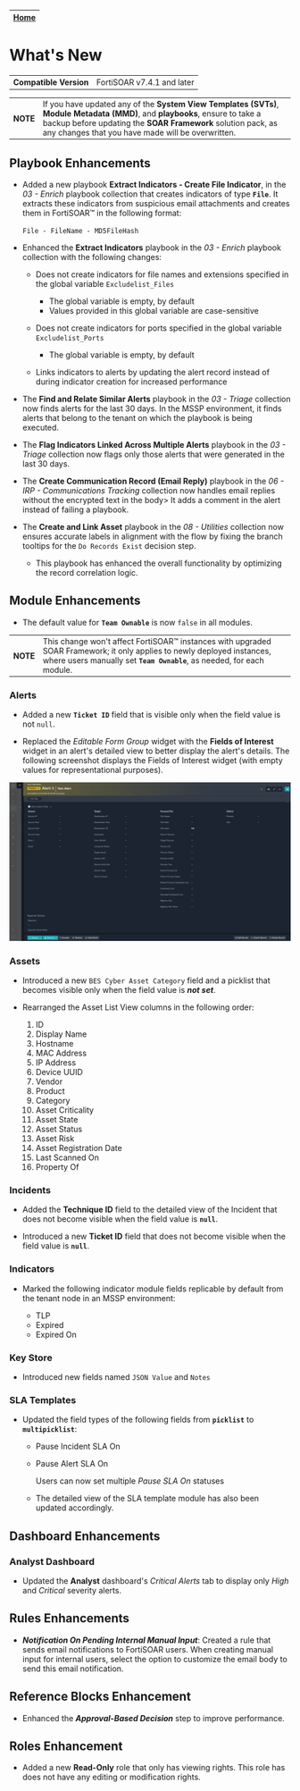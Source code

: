 | [Home](./README.md) |
|---------------------|

# What's New

<table>
    <tr>
        <th>Compatible Version</th>
        <td>FortiSOAR v7.4.1 and later</td>
    </tr>
</table>

<table>
    <tr>
        <th>NOTE</th>
        <td>If you have updated any of the <strong>System View Templates (SVTs)</strong>, <strong>Module Metadata (MMD)</strong>, and <strong>playbooks</strong>, ensure to take a backup before updating the <strong>SOAR Framework</strong> solution pack, as any changes that you have made will be overwritten.</td>
    </tr>
</table>

## Playbook Enhancements

- Added a new playbook **Extract Indicators - Create File Indicator**, in the *03 - Enrich* playbook collection that creates indicators of type **`File`**. It extracts these indicators from suspicious email attachments and creates them in FortiSOAR&trade; in the following format:

    `File - FileName - MD5FileHash`

- Enhanced the **Extract Indicators** playbook in the *03 - Enrich* playbook collection with the following changes:

    - Does not create indicators for file names and extensions specified in the global variable `Excludelist_Files`

        - The global variable is empty, by default
        - Values provided in this global variable are case-sensitive

    - Does not create indicators for ports specified in the global variable `Excludelist_Ports`

        - The global variable is empty, by default

    - Links indicators to alerts by updating the alert record instead of during indicator creation for increased performance

- The **Find and Relate Similar Alerts** playbook in the *03 - Triage* collection now finds alerts for the last 30 days. In the MSSP environment, it finds alerts that belong to the tenant on which the playbook is being executed.

- The **Flag Indicators Linked Across Multiple Alerts** playbook in the *03 - Triage* collection now flags only those alerts that were generated in the last 30 days.

- The **Create Communication Record (Email Reply)** playbook in the *06 - IRP - Communications Tracking* collection now handles email replies without the encrypted text in the body> It adds a comment in the alert instead of failing a playbook.

- The **Create and Link Asset** playbook in the *08 - Utilities* collection now ensures accurate labels in alignment with the flow by fixing the branch tooltips for the `Do Records Exist` decision step.
    - This playbook has enhanced the overall functionality by optimizing the record correlation logic.

## Module Enhancements

- The default value for **`Team Ownable`** is now `false` in all modules.

<table>
    <tr>
        <th>NOTE </th>
        <td>This change won't affect FortiSOAR&trade; instances with upgraded SOAR Framework; it only applies to newly deployed instances, where users manually set <strong><code>Team Ownable</code></strong>, as needed, for each module.</td>
    </tr>
</table>

### Alerts

- Added a new **`Ticket ID`** field that is visible only when the field value is not `null`.

- Replaced the *Editable Form Group* widget with the **Fields of Interest** widget in an alert's detailed view to better display the alert's details. The following screenshot displays the Fields of Interest widget (with empty values for representational purposes).

![](./docs/res/alert-field-of-interest-widget.png)

### Assets

- Introduced a new `BES Cyber Asset Category` field and a picklist that becomes visible only when the field value is **_not set_**.

- Rearranged the Asset List View columns in the following order:
   1. ID
   2. Display Name
   3. Hostname
   4. MAC Address
   5. IP Address
   6. Device UUID
   7. Vendor
   8. Product
   9. Category
   10. Asset Criticality
   11. Asset State
   12. Asset Status
   13. Asset Risk
   14. Asset Registration Date
   15. Last Scanned On
   16. Property Of

### Incidents
- Added the **Technique ID** field to the detailed view of the Incident that does not become visible when the field value is **`null`**.

- Introduced a new **Ticket ID** field that does not become visible when the field value is **`null`**.

### Indicators

- Marked the following indicator module fields replicable by default from the tenant node in an MSSP environment:

    - TLP
    - Expired
    - Expired On

### Key Store

- Introduced new fields named `JSON Value` and `Notes`

### SLA Templates

- Updated the field types of the following fields from **`picklist`** to **`multipicklist`**:

    - Pause Incident SLA On
    - Pause Alert SLA On

        Users can now set multiple *Pause SLA On* statuses

    - The detailed view of the SLA template module has also been updated accordingly.

## Dashboard Enhancements

### Analyst Dashboard
-  Updated the **Analyst** dashboard's *Critical Alerts* tab to display only *High* and *Critical* severity alerts.

## Rules Enhancements

- **_Notification On Pending Internal Manual Input_**: Created a rule that sends email notifications to FortiSOAR users. When creating manual input for internal users, select the option to customize the email body to send this email notification.

## Reference Blocks Enhancement

- Enhanced the **_Approval-Based Decision_** step to improve performance.

## Roles Enhancement 

- Added a new **Read-Only** role that only has viewing rights. This role has does not have any editing or modification rights.
